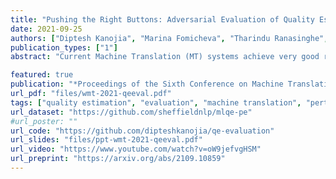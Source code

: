 ```yaml
---
title: "Pushing the Right Buttons: Adversarial Evaluation of Quality Estimation"
date: 2021-09-25
authors: ["Diptesh Kanojia", "Marina Fomicheva", "Tharindu Ranasinghe", "Frédéric Blain", "Constantin Orăsan", "Lucia Specia"]
publication_types: ["1"]
abstract: "Current Machine Translation (MT) systems achieve very good results on a growing variety of language pairs and datasets. However, they are known to produce fluent translation outputs that can contain important meaning errors, thus undermining their reliability in practice. Quality Estimation (QE) is the task of automatically assessing the performance of MT systems at test time. Thus, in order to be useful, QE systems should be able to detect such errors. However, this ability is yet to be tested in the current evaluation practices, where QE systems are assessed only in terms of their correlation with human judgements. In this work, we bridge this gap by proposing a general methodology for adversarial testing of QE for MT. First, we show that despite a high correlation with human judgements achieved by the recent SOTA, certain types of meaning errors are still problematic for QE to detect. Second, we show that on average, the ability of a given model to discriminate between meaning-preserving and meaning-altering perturbations is predictive of its overall performance, thus potentially allowing for comparing QE systems without relying on manual quality annotation."

featured: true
publication: "*Proceedings of the Sixth Conference on Machine Translation (WMT 2021)*"
url_pdf: "files/wmt-2021-qeeval.pdf"
tags: ["quality estimation", "evaluation", "machine translation", "perturbations", "empirical"]
url_dataset: "https://github.com/sheffieldnlp/mlqe-pe"
#url_poster: ""
url_code: "https://github.com/dipteshkanojia/qe-evaluation"
url_slides: "files/ppt-wmt-2021-qeeval.pdf"
url_video: "https://www.youtube.com/watch?v=oW9jefvgHSM"
url_preprint: "https://arxiv.org/abs/2109.10859"
---
```


